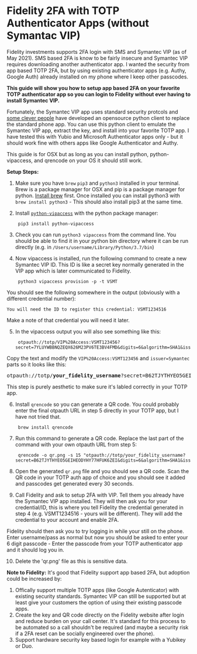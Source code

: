 

# Fidelity 2FA with TOTP Authenticator Apps (without Symantac VIP)


Fidelity investments supports 2FA login with SMS and Symantec VIP (as of May 2021).  SMS based 2FA is know to be fairly insecure and Symantec VIP requires downloading another authenticator app.  I wanted the security from app based TOTP 2FA, but by using existing authenticator apps (e.g. Authy, Google Auth) already installed on my phone where I keep other passcodes.

**This guide will show you how to setup app based 2FA on your favorite TOTP authenticator app so you can login to Fidelity without ever having to install Symantec VIP.**


Fortunately, the Symantec VIP app uses standard security protcols and [some clever people](https://github.com/dlenski/python-vipaccess) have developed an opensource python client to replace the standard phone app.  You can use this python client to emulate the Symantec VIP app, extract the key, and install into your favorite TOTP app.  I have tested this with Yubio and Microsoft Authenticator apps only - but it should work fine with others apps like Google Authenticator and Authy.

This guide is for OSX but as long as you can install python, python-vipaccess, and qrencode on your OS it should still work.

**Setup Steps:**

1. Make sure you have `brew` `pip3` and `python3` installed in your terminal.  Brew is a package manager for OSX and pip is a package manager for python.
[Install brew](https://brew.sh/) first.  Once installed you can install python3 with `brew install python3` - This should also install pip3 at the same time.

2. Install [`python-vipaccess`](https://github.com/dlenski/python-vipaccess) with the python package manager:

		pip3 install python-vipaccess

3. Check you can run `python3 vipaccess` from the command line.  You should be able to find it in your python bin directory where it can be run directly (e.g. in `/Users/username/Library/Python/3.7/bin`)

4. Now vipaccess is installed, run the following command to create a new Symantec VIP ID.  This ID is like a secret key normally generated in the VIP app which is later communicated to Fidelity.

		python3 vipaccess provision -p -t VSMT

You should see the following somewhere in the output (obviously with a different credential number):

	You will need the ID to register this credential: VSMT1234516

Make a note of that credential you will need it later.

5. In the vipaccess output you will also see something like this:

		otpauth://totp/VIP%20Access:VSMT123456?secret=7YLUYWBBNQZEQX626M23PV6TE3BV4FMD&digits=6&algorithm=SHA1&issuer=Symantec&period=30

Copy the text and modify the `VIP%20Access:VSMT123456` and `issuer=Symantec` parts so it looks like this:

<pre>
otpauth://totp/<b>your_fidelity_username</b>?secret=B62TJYTHYEO5GEIHEODYHY77HFUK6ZEI&digits=6&algorithm=SHA1&<b>issuer=Fidelity</b>&period=30
</pre>

This step is purely aesthetic to make sure it's labled correctly in your TOTP app.


6. Install `qrencode` so you can generate a QR code.  You could probably enter the final otpauth URL in step 5 directly in your TOTP app, but I have not tried that.

		brew install qrencode


7. Run this command to generate a QR code.  Replace the last part of the command with your own otpauth URL from step 5:

		qrencode -o qr.png -s 15 "otpauth://totp/your_fidelity_username?secret=B62TJYTHYEO5GEIHEODYHY77HFUK6ZEI&digits=6&algorithm=SHA1&issuer=Fidelity&period=30"


8. Open the generated `qr.png` file and you should see a QR code.  Scan the QR code in your TOTP auth app of choice and you should see it added and passcodes get generated every 30 seconds.

9. Call Fidelity and ask to setup 2FA with VIP.  Tell them you already have the Symantec VIP app installed.  They will then ask you for your credential/ID, this is where you tell Fidelity the credential generated in step 4 (e.g. VSMT1234516 - yours will be different).  They will add the credential to your account and enable 2FA.

Fidelity should then ask you to try logging in while your still on the phone.  Enter username/pass as normal but now you should be asked to enter your 6 digit passcode - Enter the passcode from your TOTP authenticator app and it should log you in.

10. Delete the 'qr.png' file as this is sensitive data.


**Note to Fidelity:**
It's good that Fidelity support app based 2FA, but adoption could be increased by:
1. Offically support multiple TOTP apps (like Google Autenticator) with existing security standards.  Symantec VIP can still be supported but at least give your customers the option of using their existing passcode apps.
2. Create the key and QR code directly on the Fidelity website after login and reduce burden on your call center.  It's standard for this process to be automated so a call shouldn't be required (and maybe a security risk if a 2FA reset can be socially engineered over the phone).
3. Support hardware security key based login for example with a Yubikey or Duo.
